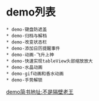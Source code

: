 
# demo列表
    * demo-键盘防遮盖
    * demo-归档与解档
    * demo-改变状态栏
    * demo-添加日历提醒事件
    * demo-动画-飞升上神
    * demo-快速实现tableView头部缩放放大
    * demo-水晶动画
    * demo-gif动画和香水动画
    * demo-手势解锁
[demo简书地址:不是隔壁老王](http://www.jianshu.com/u/eaf33d493a1d)
        



